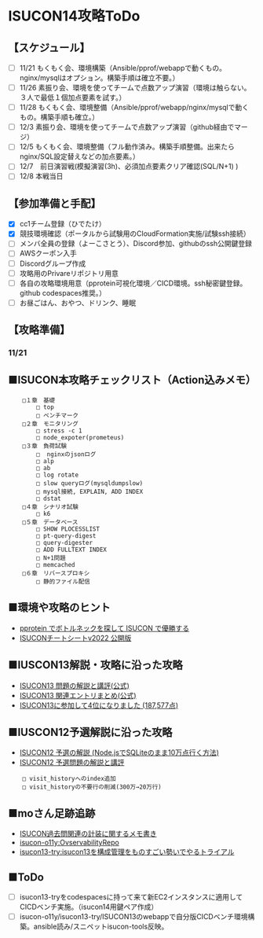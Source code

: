 # ISUCON14攻略ToDo

## 【スケジュール】
- [ ] 11/21 もくもく会、環境構築（Ansible/pprof/webappで動くもの。nginx/mysqlはオプション。構築手順は確立不要。）
- [ ] 11/26 素振り会、環境を使ってチームで点数アップ演習（環境は触らない。３人で最低１個加点要素を試す。）
- [ ] 11/28 もくもく会、環境整備（Ansible/pprof/webapp/nginx/mysqlで動くもの。構築手順も確立。）
- [ ] 12/3  素振り会、環境を使ってチームで点数アップ演習（github経由でマージ）
- [ ] 12/5  もくもく会、環境整備（フル動作済み。構築手順整備。出来たらnginx/SQL設定替えなどの加点要素。）
- [ ] 12/7　前日演習戦(模擬演習(3h)、必須加点要素クリア確認(SQL/N+1) )
- [ ] 12/8  本戦当日

## 【参加準備と手配】
- [x] cc1チーム登録（ひでたけ）
- [x] 競技環境確認（ポータルから試験用のCloudFormation実施/試験ssh接続）  
- [ ] メンバ全員の登録（よーこさとう）、Discord参加、githubのssh公開鍵登録
- [ ] AWSクーポン入手
- [ ] Discordグループ作成
- [ ] 攻略用のPrivareリポジトリ用意
- [ ] 各自の攻略環境用意（pprotein可視化環境／CICD環境。ssh秘密鍵登録。github codespaces推奨。）
- [ ] お昼ごはん、おやつ、ドリンク、睡眠

## 【攻略準備】
### 11/21

## ■ISUCON本攻略チェックリスト（Action込みメモ）
```
	□１章　基礎
		□ top
		□ ベンチマーク
	□２章　モニタリング
		□ stress -c 1
		□ node_expoter(prometeus)
	□３章　負荷試験
		□  nginxのjsonログ
		□ alp
		□ ab
		□ log rotate
		□ slow queryログ(mysqldumpslow)
		□ mysql接続, EXPLAIN, ADD INDEX
		□ dstat
	□４章　シナリオ試験
		□ k6
	□５章　データベース
		□ SHOW PLOCESSLIST
		□ pt-query-digest
		□ query-digester
		□ ADD FULLTEXT INDEX
		□ N+1問題
		□ memcached
	□６章　リバースプロキシ
		□ 静的ファイル配信
```
## ■環境や攻略のヒント
- [pprotein でボトルネックを探して ISUCON で優勝する](https://zenn.dev/team_soda/articles/20231206000000)
- [ISUCONチートシートv2022 公開版](https://hackmd.io/@to-hutohu/isucon2022)

## ■IUSCON13解説・攻略に沿った攻略
- [ISUCON13 問題の解説と講評(公式)](https://isucon.net/archives/58001272.html)
- [ISUCON13 関連エントリまとめ(公式)](https://isucon.net/archives/57991509.html)
- [ISUCON13に参加して4位になりました (187,577点)](https://blog.p1ass.com/posts/isucon13/)

## ■IUSCON12予選解説に沿った攻略
- [ISUCON12 予選の解説 (Node.jsでSQLiteのまま10万点行く方法)](https://isucon.net/archives/56842718.html)  
- [ISUCON12 予選問題の解説と講評](https://isucon.net/archives/56850281.html)  
```
	□ visit_historyへのindex追加
	□ visit_historyの不要行の削減(300万→20万行)
```
## ■moさん足跡追跡
- [ISUCON過去問関連の計装に関するメモ書き](https://qiita.com/mo124121/items/d99ca8fb39ed54237e9b)
- [isucon-o11y:OvservabilityRepo](https://github.com/mo124121/isucon-o11y/tree/main)
- [isucon13-try:isucon13を構成管理をものすごい勢いでやるトライアル](https://github.com/mo124121/isucon13-try/tree/main)

## ■ToDo
- [ ] isucon13-tryをcodespacesに持って来て新EC2インスタンスに適用してCICDベンチ実施。（isucon14用鍵ペア作成）
- [ ] isucon-o11y/isucon13-try/ISUCON13のwebappで自分版CICDベンチ環境構築。ansible読み/スニペットisucon-tools反映。
